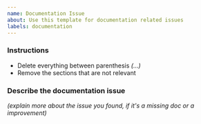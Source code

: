 ```yaml
---
name: Documentation Issue
about: Use this template for documentation related issues
labels: documentation
---
```


### Instructions
- Delete everything between parenthesis _(...)_
- Remove the sections that are not relevant

### Describe the documentation issue
_(explain more about the issue you found, if it's a missing doc or a improvement)_
